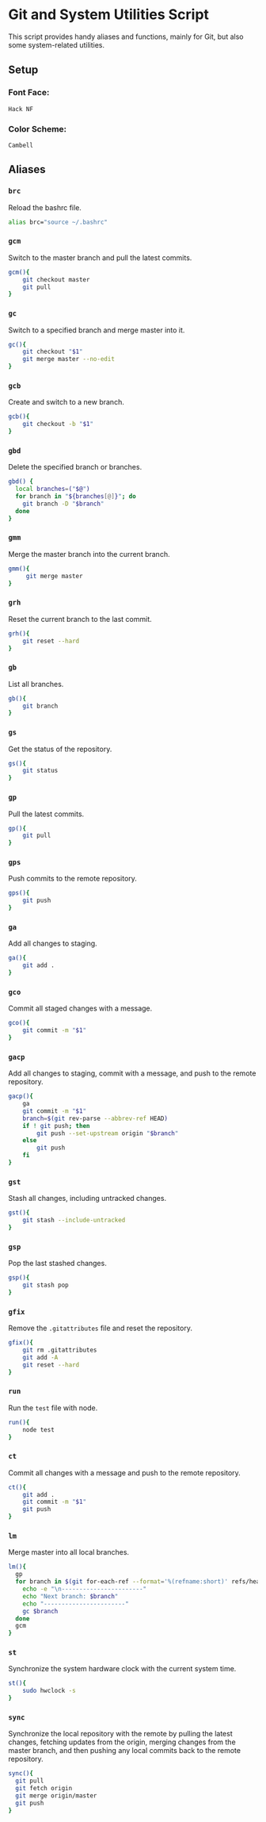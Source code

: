# Git and System Utilities Script

This script provides handy aliases and functions, mainly for Git, but also some system-related utilities.

## **Setup**

### Font Face:
`Hack NF`

### Color Scheme:
`Cambell`

## **Aliases**

### `brc`
Reload the bashrc file.
```bash
alias brc="source ~/.bashrc"
```

### `gcm`
Switch to the master branch and pull the latest commits.
```bash
gcm(){
    git checkout master
    git pull
}
```

### `gc`
Switch to a specified branch and merge master into it.
```bash
gc(){
    git checkout "$1"
    git merge master --no-edit
}
```

### `gcb`
Create and switch to a new branch.
```bash
gcb(){
    git checkout -b "$1"
}
```

### `gbd`
Delete the specified branch or branches.
```bash
gbd() {
  local branches=("$@")
  for branch in "${branches[@]}"; do
    git branch -D "$branch"
  done
}
```

### `gmm`
Merge the master branch into the current branch.
```bash
gmm(){
     git merge master
}
```

### `grh`
Reset the current branch to the last commit.
```bash
grh(){
    git reset --hard
}
```

### `gb`
List all branches.
```bash
gb(){
    git branch
}
```

### `gs`
Get the status of the repository.
```bash
gs(){
    git status
}
```

### `gp`
Pull the latest commits.
```bash
gp(){
    git pull
}
```

### `gps`
Push commits to the remote repository.
```bash
gps(){
    git push
}
```

### `ga`
Add all changes to staging.
```bash
ga(){
    git add .
}
```

### `gco`
Commit all staged changes with a message.
```bash
gco(){
    git commit -m "$1"
}
```

### `gacp`
Add all changes to staging, commit with a message, and push to the remote repository.
```bash
gacp(){
    ga
    git commit -m "$1"
    branch=$(git rev-parse --abbrev-ref HEAD)
    if ! git push; then 
        git push --set-upstream origin "$branch"
    else 
        git push
    fi
}
```

### `gst`
Stash all changes, including untracked changes.
```bash
gst(){
    git stash --include-untracked
}
```

### `gsp`
Pop the last stashed changes.
```bash
gsp(){
    git stash pop
}
```

### `gfix`
Remove the `.gitattributes` file and reset the repository.
```bash
gfix(){
    git rm .gitattributes
    git add -A
    git reset --hard
}
```

### `run`
Run the `test` file with node.
```bash
run(){
    node test
}
```

### `ct`
Commit all changes with a message and push to the remote repository.
```bash
ct(){
    git add .
    git commit -m "$1"
    git push
}
```

### `lm`
Merge master into all local branches.
```bash
lm(){  
  gp
  for branch in $(git for-each-ref --format='%(refname:short)' refs/heads/); do
    echo -e "\n-----------------------"
    echo "Next branch: $branch"
    echo "-----------------------"
    gc $branch
  done
  gcm
}
```

### `st`
Synchronize the system hardware clock with the current system time.
```bash
st(){
    sudo hwclock -s
}
```
### `sync`
Synchronize the local repository with the remote by pulling the latest changes, fetching updates from the origin, merging changes from the master branch, and then pushing any local commits back to the remote repository.
```bash
sync(){
  git pull
  git fetch origin
  git merge origin/master
  git push 
}